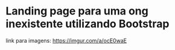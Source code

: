 # Landing page para uma ong inexistente utilizando Bootstrap



link para imagens: https://imgur.com/a/ocE0waE

